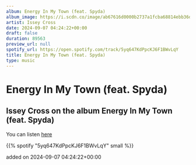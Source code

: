 ```yaml
---
album: Energy In My Town (feat. Spyda)
album_image: https://i.scdn.co/image/ab67616d0000b2737a1fcba68814ebb36dfebd7b
artist: Issey Cross
date: 2024-09-07 04:24:22+00:00
draft: false
duration: 89563
preview_url: null
spotify_url: https://open.spotify.com/track/5yq647KdPpcKJ6F1BWvLqY
title: Energy In My Town (feat. Spyda)
type: music
---
```



# Energy In My Town (feat. Spyda)

## Issey Cross on the album Energy In My Town (feat. Spyda)

You can listen [here](https://open.spotify.com/track/5yq647KdPpcKJ6F1BWvLqY)

{{% spotify "5yq647KdPpcKJ6F1BWvLqY" small %}}

added on 2024-09-07 04:24:22+00:00